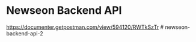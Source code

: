 # Newseon Backend API
https://documenter.getpostman.com/view/594120/RWTkSzTr
#   n e w s e o n - b a c k e n d - a p i - 2  
 